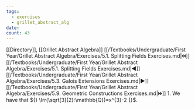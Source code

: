 ```yaml
---
tags:
  - exercises
  - grillet_abstract_alg
date:
count: 43
---
```

[[Directory]], [[Grillet Abstract Algebra]]
[[/Textbooks/Undergraduate/First Year/Grillet Abstract Algebra/Exercises/5.1. Splitting Fields Exercises.md|🞀🞀]] [[/Textbooks/Undergraduate/First Year/Grillet Abstract Algebra/Exercises/5.1. Splitting Fields Exercises.md|◀]] [[/Textbooks/Undergraduate/First Year/Grillet Abstract Algebra/Exercises/5.3. Galois Extensions Exercises.md|▶]] [[/Textbooks/Undergraduate/First Year/Grillet Abstract Algebra/Exercises/5.9. Geometric Constructions Exercises.md|🞂🞂]]
1. 
We have that ${} \Irr(\sqrt[3]{2}:\mathbb{Q})=x^{3}-2 {}$. 